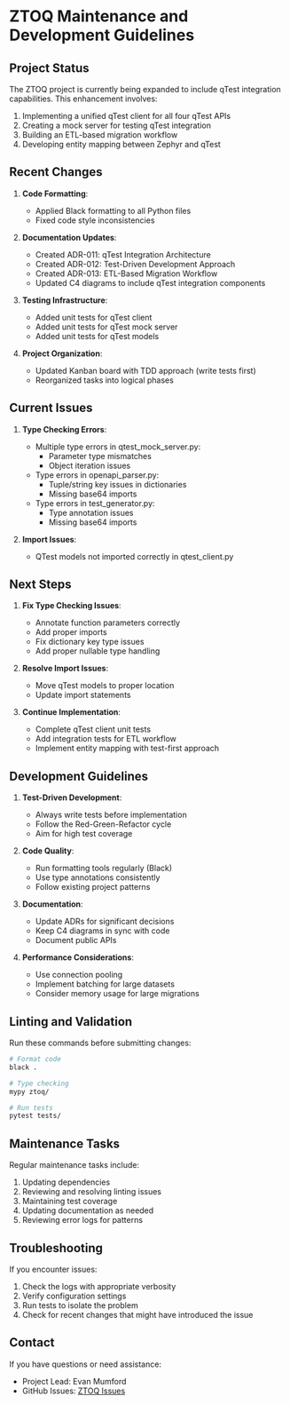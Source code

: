 # ZTOQ Maintenance and Development Guidelines

## Project Status

The ZTOQ project is currently being expanded to include qTest integration capabilities. This enhancement involves:

1. Implementing a unified qTest client for all four qTest APIs
2. Creating a mock server for testing qTest integration
3. Building an ETL-based migration workflow
4. Developing entity mapping between Zephyr and qTest

## Recent Changes

1. **Code Formatting**:
   - Applied Black formatting to all Python files
   - Fixed code style inconsistencies

2. **Documentation Updates**:
   - Created ADR-011: qTest Integration Architecture
   - Created ADR-012: Test-Driven Development Approach
   - Created ADR-013: ETL-Based Migration Workflow
   - Updated C4 diagrams to include qTest integration components

3. **Testing Infrastructure**:
   - Added unit tests for qTest client
   - Added unit tests for qTest mock server
   - Added unit tests for qTest models

4. **Project Organization**:
   - Updated Kanban board with TDD approach (write tests first)
   - Reorganized tasks into logical phases

## Current Issues

1. **Type Checking Errors**:
   - Multiple type errors in qtest_mock_server.py:
     - Parameter type mismatches
     - Object iteration issues
   - Type errors in openapi_parser.py:
     - Tuple/string key issues in dictionaries
     - Missing base64 imports
   - Type errors in test_generator.py:
     - Type annotation issues
     - Missing base64 imports

2. **Import Issues**:
   - QTest models not imported correctly in qtest_client.py

## Next Steps

1. **Fix Type Checking Issues**:
   - Annotate function parameters correctly
   - Add proper imports
   - Fix dictionary key type issues
   - Add proper nullable type handling

2. **Resolve Import Issues**:
   - Move qTest models to proper location
   - Update import statements

3. **Continue Implementation**:
   - Complete qTest client unit tests
   - Add integration tests for ETL workflow
   - Implement entity mapping with test-first approach

## Development Guidelines

1. **Test-Driven Development**:
   - Always write tests before implementation
   - Follow the Red-Green-Refactor cycle
   - Aim for high test coverage

2. **Code Quality**:
   - Run formatting tools regularly (Black)
   - Use type annotations consistently
   - Follow existing project patterns

3. **Documentation**:
   - Update ADRs for significant decisions
   - Keep C4 diagrams in sync with code
   - Document public APIs

4. **Performance Considerations**:
   - Use connection pooling
   - Implement batching for large datasets
   - Consider memory usage for large migrations

## Linting and Validation

Run these commands before submitting changes:

```bash
# Format code
black .

# Type checking
mypy ztoq/

# Run tests
pytest tests/
```

## Maintenance Tasks

Regular maintenance tasks include:

1. Updating dependencies
2. Reviewing and resolving linting issues
3. Maintaining test coverage
4. Updating documentation as needed
5. Reviewing error logs for patterns

## Troubleshooting

If you encounter issues:

1. Check the logs with appropriate verbosity
2. Verify configuration settings
3. Run tests to isolate the problem
4. Check for recent changes that might have introduced the issue

## Contact

If you have questions or need assistance:

- Project Lead: Evan Mumford
- GitHub Issues: [ZTOQ Issues](https://github.com/username/ztoq/issues)